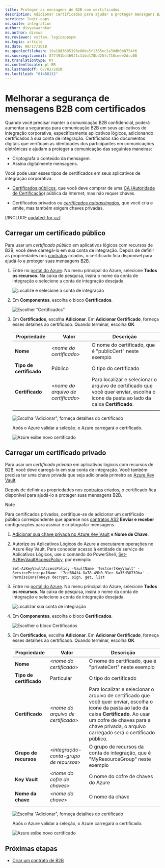 ```yaml
---
title: Proteger as mensagens de B2B com certificados
description: Adicionar certificados para ajudar a proteger mensagens B2B em aplicativos lógicos do Azure com o Enterprise Integration Pack
services: logic-apps
ms.suite: integration
author: divyaswarnkar
ms.author: divswa
ms.reviewer: estfan, logicappspm
ms.topic: article
ms.date: 08/17/2018
ms.openlocfilehash: 19a1883685193e80da5f1365ec2a30db0b8754f6
ms.sourcegitcommit: 877491bd46921c11dd478bd25fc718ceee2dcc08
ms.translationtype: MT
ms.contentlocale: pt-BR
ms.lasthandoff: 07/02/2020
ms.locfileid: "81450132"
---
```

# <a name="improve-security-for-b2b-messages-by-using-certificates"></a>Melhorar a segurança de mensagens B2B com certificados

Quando você precisar manter a comunicação B2B confidencial, poderá aumentar a segurança para comunicação B2B em seus aplicativos de integração corporativa, especificamente aplicativos lógicos, adicionando certificados à sua conta de integração. Certificados são documentos digitais que verificam as identidades dos participantes em comunicações eletrônicas e ajudam a proteger a comunicação das seguintes maneiras:

* Criptografa o conteúdo da mensagem.
* Assina digitalmente mensagens.

Você pode usar esses tipos de certificados em seus aplicativos de integração corporativa:

* [Certificados públicos](https://en.wikipedia.org/wiki/Public_key_certificate), que você deve comprar de uma [CA (Autoridade de Certificação)](https://en.wikipedia.org/wiki/Certificate_authority) pública da Internet, mas não requer chaves. 

* Certificados privados ou [*certificados autoassinados*](https://en.wikipedia.org/wiki/Self-signed_certificate), que você cria e emite, mas também exigem chaves privadas. 

[!INCLUDE [updated-for-az](../../includes/updated-for-az.md)]

## <a name="upload-a-public-certificate"></a>Carregar um certificado público

Para usar um *certificado público* em aplicativos lógicos com recursos de B2B, você deve carregá-lo em sua conta de integração. Depois de definir as propriedades nos [contratos](logic-apps-enterprise-integration-agreements.md) criados, o certificado fica disponível para ajudá-lo a proteger suas mensagens B2B.

1. Entre no [portal do Azure](https://portal.azure.com). No menu principal do Azure, selecione **Todos os recursos**. Na caixa de pesquisa, insira o nome da conta de integração e selecione a conta de integração desejada.

   ![Localize e selecione a conta de integração](media/logic-apps-enterprise-integration-certificates/select-integration-account.png)  

2. Em **Componentes**, escolha o bloco **Certificados**.

   ![Escolher “Certificados”](media/logic-apps-enterprise-integration-certificates/add-certificates.png)

3. Em **Certificados**, escolha **Adicionar**. Em **Adicionar Certificado**, forneça esses detalhes ao certificado. Quando terminar, escolha **OK**.

   | Propriedade | Valor | Descrição | 
   |----------|-------|-------------|
   | **Nome** | <*nome do certificado*> | O nome do certificado, que é "publicCert" neste exemplo | 
   | **Tipo de certificado** | Público | O tipo do certificado |
   | **Certificado** | <*nome do arquivo de certificado*> | Para localizar e selecionar o arquivo de certificado que você quer enviar, escolha o ícone da pasta ao lado da caixa **Certificado**. |
   ||||

   ![Escolha "Adicionar", forneça detalhes do certificado](media/logic-apps-enterprise-integration-certificates/public-certificate-details.png)

   Após o Azure validar a seleção, o Azure carregará o certificado.

   ![Azure exibe novo certificado](media/logic-apps-enterprise-integration-certificates/new-public-certificate.png) 

## <a name="upload-a-private-certificate"></a>Carregar um certificado privado

Para usar um *certificado privado* em aplicativos lógicos com recursos de B2B, você deve carregá-lo em sua conta de integração. Você também precisa ter uma chave privada que seja adicionada primeiro ao [Azure Key Vault](../key-vault/key-vault-get-started.md). 

Depois de definir as propriedades nos [contratos](logic-apps-enterprise-integration-agreements.md) criados, o certificado fica disponível para ajudá-lo a proteger suas mensagens B2B.

> [!NOTE]
> Para certificados privados, certifique-se de adicionar um certificado público correspondente que aparece nos [contratos AS2](logic-apps-enterprise-integration-as2.md) **Enviar e receber** configurações para assinar e criptografar mensagens.

1. [Adicionar sua chave privada no Azure Key Vault](../key-vault/certificates/certificate-scenarios.md#import-a-certificate) e **Nome de Chave**.
   
2. Autorize os Aplicativos Lógicos do Azure a executarem operações no Azure Key Vault. Para conceder acesso à entidade de serviço de Aplicativos Lógicos, use o comando do PowerShell, [Set-AzKeyVaultAccessPolicy](https://docs.microsoft.com/powershell/module/az.keyvault/set-azkeyvaultaccesspolicy), por exemplo:

   `Set-AzKeyVaultAccessPolicy -VaultName 'TestcertKeyVault' -ServicePrincipalName 
   '7cd684f4-8a78-49b0-91ec-6a35d38739ba' -PermissionsToKeys decrypt, sign, get, list`
 
3. Entre no [portal do Azure](https://portal.azure.com). No menu principal do Azure, selecione **Todos os recursos**. Na caixa de pesquisa, insira o nome da conta de integração e selecione a conta de integração desejada.

   ![Localizar sua conta de integração](media/logic-apps-enterprise-integration-certificates/select-integration-account.png) 

4. Em **Componentes**, escolha o bloco **Certificados**.  

   ![Escolher o bloco Certificados](media/logic-apps-enterprise-integration-certificates/add-certificates.png)

5. Em **Certificados**, escolha **Adicionar**. Em **Adicionar Certificado**, forneça esses detalhes ao certificado. Quando terminar, escolha **OK**.

   | Propriedade | Valor | Descrição | 
   |----------|-------|-------------|
   | **Nome** | <*nome do certificado*> | O nome do certificado, que é "privateCert" neste exemplo | 
   | **Tipo de certificado** | Particular | O tipo do certificado |
   | **Certificado** | <*nome do arquivo de certificado*> | Para localizar e selecionar o arquivo de certificado que você quer enviar, escolha o ícone da pasta ao lado da caixa **Certificado**. Ao usar um cofre de chaves para a chave privada, o arquivo carregado será o certificado público. | 
   | **Grupo de recursos** | <*integração-conta-grupo de recursos*> | O grupo de recursos da conta de integração, que é "MyResourceGroup" neste exemplo | 
   | **Key Vault** | <*nome do cofre de chaves*> | O nome do cofre de chaves do Azure |
   | **Nome da chave** | <*nome da chave*> | O nome da chave |
   ||||

   ![Escolha "Adicionar", forneça detalhes do certificado](media/logic-apps-enterprise-integration-certificates/private-certificate-details.png)

   Após o Azure validar a seleção, o Azure carregará o certificado.

   ![Azure exibe novo certificado](media/logic-apps-enterprise-integration-certificates/new-private-certificate.png) 

## <a name="next-steps"></a>Próximas etapas

* [Criar um contrato de B2B](logic-apps-enterprise-integration-agreements.md)
